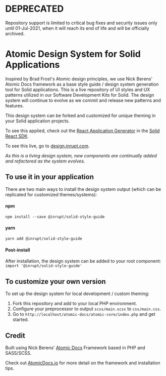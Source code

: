 
# DEPRECATED

Repository support is limited to critical bug fixes and security issues only until 01-Jul-2021, when it will reach its end of life and will be officially archived.

# Atomic Design System for Solid Applications

Inspired by Brad Frost's Atomic design principles, we use Nick Berens' Atomic Docs framework as a base style guide / design system generation tool for Solid applications. This is a live repository of UI styles and UX patterns utilized in our Software Development Kits for Solid. The design system will continue to evolve as we commit and release new patterns and features.

This design system can be forked and customized for unique theming in your Solid application projects.

To see this applied, check out the [React Application Generator](https://github.com/inrupt-inc/generator-solid-react) in the [Solid React SDK](https://github.com/inrupt-inc/solid-react-sdk).

To see this live, go to [design.inrupt.com](https://design.inrupt.com).

*As this is a living design system, new components are continually added and refactored as the system evolves.*

## To use it in your application

There are two main ways to install the design system output (which can be replicated for customized themes/systems):

#### npm
`npm install --save @inrupt/solid-style-guide`

#### yarn
`yarn add @inrupt/solid-style-guide`

#### Post-install
After installation, the design system can be added to your root component:  
`import '@inrupt/solid-style-guide'`

## To customize your own version

To set up the design system for local development / custom theming:

1. Fork this repository and add to your local PHP environment.
2. Configure your preprocessor to output `scss/main.scss` to `css/main.css`.
3. Go to `http://localhost/atomic-docs/atomic-core/index.php` and get started.

## Credit
Built using Nick Berens' [Atomic Docs](http://atomicdocs.io/) Framework based in PHP and SASS/SCSS.

Check out [AtomicDocs.io](https://www.atomicdocs.io) for more detail on the framework and installation tips.
